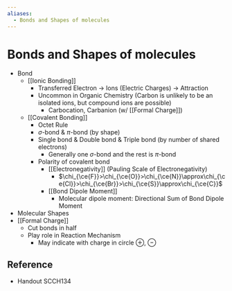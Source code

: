 ```yaml
---
aliases:
  - Bonds and Shapes of molecules
---
```


# Bonds and Shapes of molecules

- Bond
  - [[Ionic Bonding]]
    - Transferred Electron → Ions (Electric Charges) → Attraction
    - Uncommon in Organic Chemistry (Carbon is unlikely to be an isolated ions, but compound ions are possible)
      - Carbocation, Carbanion (w/ [[Formal Charge]])
  - [[Covalent Bonding]]
    - Octet Rule
    - $\sigma$-bond & $\pi$-bond (by shape)
    - Single bond & Double bond & Triple bond (by number of shared electrons)
      - Generally one $\sigma$-bond and the rest is $\pi$-bond
    - Polarity of covalent bond
      - [[Electronegativity]] (Pauling Scale of Electronegativity)
        - $\chi_{\ce{F}}>\chi_{\ce{O}}>\chi_{\ce{N}}\approx\chi_{\ce{Cl}}>\chi_{\ce{Br}}>\chi_{\ce{S}}\approx\chi_{\ce{C}}$
      - [[Bond Dipole Moment]]
        - Molecular dipole moment: Directional Sum of Bond Dipole Moment  
- Molecular Shapes
- [[Formal Charge]]
  - Cut bonds in half
  - Play role in Reaction Mechanism
    - May indicate with charge in circle $\oplus$, $\ominus$

## Reference

- Handout SCCH134
